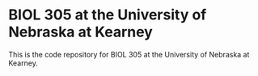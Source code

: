 # BIOL 305 at the University of Nebraska at Kearney

This is the code repository for BIOL 305 at the University of Nebraska at Kearney.
